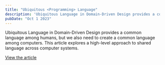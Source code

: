 ```yaml
---
title: "Ubiquitous <Programming> Language"
description: 'Ubiquitous Language in Domain-Driven Design provides a common language among humans, but we also need to create a common language among computers. This article explores a high-level approach to shared language across computer systems.'
pubDate: "Oct 1 2023"
---
```


Ubiquitous Language in Domain-Driven Design provides a common language among humans, but we also need to create a common language among computers. This article explores a high-level approach to shared language across computer systems.

[View the article](https://medium.com/@timkleier/ubiquitous-programming-language-4a8c80cd288e)
